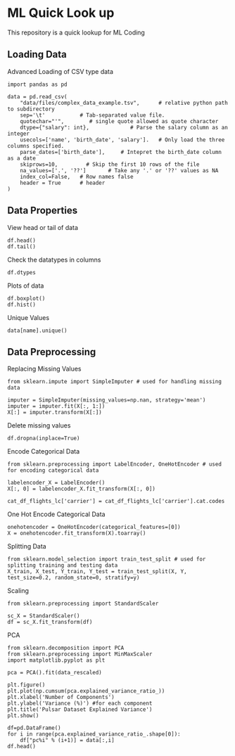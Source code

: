 # ML Quick Look up 
This repository is a quick lookup for ML Coding

## Loading Data
Advanced Loading of CSV type data
```
import pandas as pd

data = pd.read_csv(
    "data/files/complex_data_example.tsv",      # relative python path to subdirectory
    sep='\t'           # Tab-separated value file.
    quotechar="'",        # single quote allowed as quote character
    dtype={"salary": int},             # Parse the salary column as an integer 
    usecols=['name', 'birth_date', 'salary'].   # Only load the three columns specified.
    parse_dates=['birth_date'],     # Intepret the birth_date column as a date
    skiprows=10,         # Skip the first 10 rows of the file
    na_values=['.', '??']       # Take any '.' or '??' values as NA
    index_col=False,   # Row names false
    header = True      # header
)
```

## Data Properties
View head or tail of data
```
df.head()
df.tail()
```
Check the datatypes in columns 
```
df.dtypes
```
Plots of data
```
df.boxplot()
df.hist()
```
Unique Values
```
data[name].unique()
```

## Data Preprocessing
Replacing Missing Values
```
from sklearn.impute import SimpleImputer # used for handling missing data

imputer = SimpleImputer(missing_values=np.nan, strategy='mean') imputer = imputer.fit(X[:, 1:])
X[:] = imputer.transform(X[:])
```

Delete missing values
```
df.dropna(inplace=True)
```

Encode Categorical Data
```
from sklearn.preprocessing import LabelEncoder, OneHotEncoder # used for encoding categorical data

labelencoder_X = LabelEncoder()
X[:, 0] = labelencoder_X.fit_transform(X[:, 0])
```
```
cat_df_flights_lc['carrier'] = cat_df_flights_lc['carrier'].cat.codes
```

One Hot Encode Categorical Data
```
onehotencoder = OneHotEncoder(categorical_features=[0])
X = onehotencoder.fit_transform(X).toarray()
```

Splitting Data
```
from sklearn.model_selection import train_test_split # used for splitting training and testing data
X_train, X_test, Y_train, Y_test = train_test_split(X, Y, test_size=0.2, random_state=0, stratify=y)
```

Scaling 
```
from sklearn.preprocessing import StandardScaler

sc_X = StandardScaler()
df = sc_X.fit_transform(df)
```

PCA
```
from sklearn.decomposition import PCA
from sklearn.preprocessing import MinMaxScaler
import matplotlib.pyplot as plt

pca = PCA().fit(data_rescaled)

plt.figure()
plt.plot(np.cumsum(pca.explained_variance_ratio_))
plt.xlabel('Number of Components')
plt.ylabel('Variance (%)') #for each component
plt.title('Pulsar Dataset Explained Variance')
plt.show()

df=pd.DataFrame()
for i in range(pca.explained_variance_ratio_.shape[0]):
    df["pc%i" % (i+1)] = data[:,i]
df.head()
```
